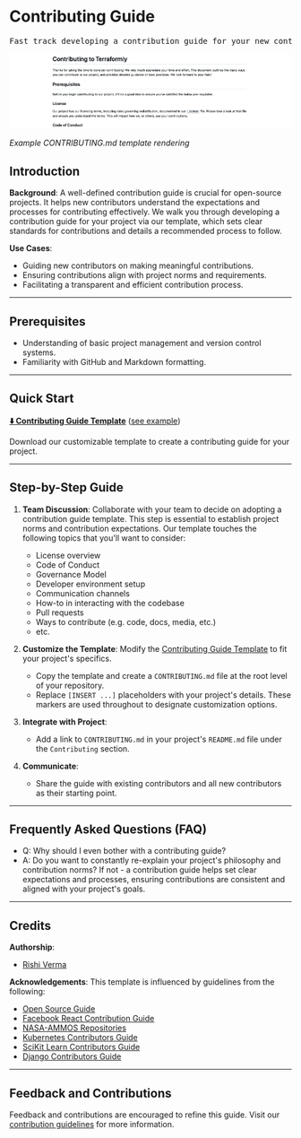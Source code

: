 # Contributing Guide

<pre align="center">Fast track developing a contribution guide for your new contributors.</pre>

![contributing-screenshot-example](/img/contributing-screen.png)

*Example CONTRIBUTING.md template rendering*

## Introduction

**Background**: A well-defined contribution guide is crucial for open-source projects. It helps new contributors understand the expectations and processes for contributing effectively. We walk you through developing a contribution guide for your project via our template, which sets clear standards for contributions and details a recommended process to follow.

**Use Cases**:
- Guiding new contributors on making meaningful contributions.
- Ensuring contributions align with project norms and requirements.
- Facilitating a transparent and efficient contribution process.

---

## Prerequisites

* Understanding of basic project management and version control systems.
* Familiarity with GitHub and Markdown formatting.

---

## Quick Start

**[⬇️ Contributing Guide Template](pathname:///assets/governance/contributing-guide/CONTRIBUTING.md)** ([see example](https://github.com/riverma/terraformly/blob/main/CONTRIBUTING.md))

Download our customizable template to create a contributing guide for your project.

---

## Step-by-Step Guide

1. **Team Discussion**: Collaborate with your team to decide on adopting a contribution guide template. This step is essential to establish project norms and contribution expectations. Our template touches the following topics that you'll want to consider:
   - License overview
   - Code of Conduct
   - Governance Model
   - Developer environment setup
   - Communication channels
   - How-to in interacting with the codebase
   - Pull requests
   - Ways to contribute (e.g. code, docs, media, etc.)
   - etc.


2. **Customize the Template**: Modify the [Contributing Guide Template](pathname:///assets/governance/contributing-guide/CONTRIBUTING.md) to fit your project's specifics.
   - Copy the template and create a `CONTRIBUTING.md` file at the root level of your repository.
   - Replace `[INSERT ...]` placeholders with your project's details. These markers are used throughout to designate customization options.
3. **Integrate with Project**:
   - Add a link to `CONTRIBUTING.md` in your project's `README.md` file under the `Contributing` section.
4. **Communicate**:
   - Share the guide with existing contributors and all new contributors as their starting point.

---

## Frequently Asked Questions (FAQ)

- Q: Why should I even bother with a contributing guide?
- A: Do you want to constantly re-explain your project's philosophy and contribution norms? If not - a contribution guide helps set clear expectations and processes, ensuring contributions are consistent and aligned with your project's goals.

---

## Credits 

**Authorship**:
- [Rishi Verma](https://github.com/riverma)

**Acknowledgements**:
This template is influenced by guidelines from the following:
- [Open Source Guide](https://opensource.guide/how-to-contribute/)
- [Facebook React Contribution Guide](https://reactjs.org/docs/how-to-contribute.html)
- [NASA-AMMOS Repositories](https://github.com/NASA-AMMOS)
- [Kubernetes Contributors Guide](https://github.com/kubernetes/community/tree/master/contributors/guide)
- [SciKit Learn Contributors Guide](https://scikit-learn.org/dev/developers/contributing.html)
- [Django Contributors Guide](https://docs.djangoproject.com/en/dev/internals/contributing)

---

## Feedback and Contributions

Feedback and contributions are encouraged to refine this guide. Visit our [contribution guidelines](https://nasa-ammos.github.io/slim/docs/contribute/contributing/) for more information.
